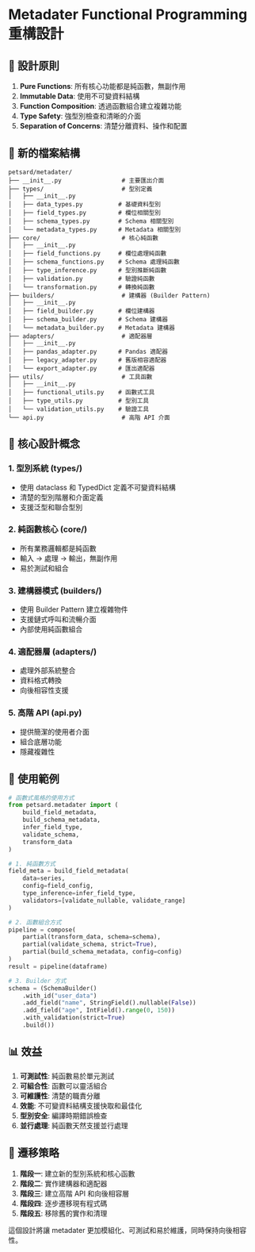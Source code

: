 # Metadater Functional Programming 重構設計

## 🎯 設計原則

1. **Pure Functions**: 所有核心功能都是純函數，無副作用
2. **Immutable Data**: 使用不可變資料結構
3. **Function Composition**: 透過函數組合建立複雜功能
4. **Type Safety**: 強型別檢查和清晰的介面
5. **Separation of Concerns**: 清楚分離資料、操作和配置

## 📁 新的檔案結構

```
petsard/metadater/
├── __init__.py                 # 主要匯出介面
├── types/                      # 型別定義
│   ├── __init__.py
│   ├── data_types.py          # 基礎資料型別
│   ├── field_types.py         # 欄位相關型別
│   ├── schema_types.py        # Schema 相關型別
│   └── metadata_types.py      # Metadata 相關型別
├── core/                       # 核心純函數
│   ├── __init__.py
│   ├── field_functions.py     # 欄位處理純函數
│   ├── schema_functions.py    # Schema 處理純函數
│   ├── type_inference.py      # 型別推斷純函數
│   ├── validation.py          # 驗證純函數
│   └── transformation.py      # 轉換純函數
├── builders/                   # 建構器 (Builder Pattern)
│   ├── __init__.py
│   ├── field_builder.py       # 欄位建構器
│   ├── schema_builder.py      # Schema 建構器
│   └── metadata_builder.py    # Metadata 建構器
├── adapters/                   # 適配器層
│   ├── __init__.py
│   ├── pandas_adapter.py      # Pandas 適配器
│   ├── legacy_adapter.py      # 舊版相容適配器
│   └── export_adapter.py      # 匯出適配器
├── utils/                      # 工具函數
│   ├── __init__.py
│   ├── functional_utils.py    # 函數式工具
│   ├── type_utils.py          # 型別工具
│   └── validation_utils.py    # 驗證工具
└── api.py                      # 高階 API 介面
```

## 🔧 核心設計概念

### 1. 型別系統 (types/)
- 使用 dataclass 和 TypedDict 定義不可變資料結構
- 清楚的型別階層和介面定義
- 支援泛型和聯合型別

### 2. 純函數核心 (core/)
- 所有業務邏輯都是純函數
- 輸入 -> 處理 -> 輸出，無副作用
- 易於測試和組合

### 3. 建構器模式 (builders/)
- 使用 Builder Pattern 建立複雜物件
- 支援鏈式呼叫和流暢介面
- 內部使用純函數組合

### 4. 適配器層 (adapters/)
- 處理外部系統整合
- 資料格式轉換
- 向後相容性支援

### 5. 高階 API (api.py)
- 提供簡潔的使用者介面
- 組合底層功能
- 隱藏複雜性

## 🚀 使用範例

```python
# 函數式風格的使用方式
from petsard.metadater import (
    build_field_metadata,
    build_schema_metadata,
    infer_field_type,
    validate_schema,
    transform_data
)

# 1. 純函數方式
field_meta = build_field_metadata(
    data=series,
    config=field_config,
    type_inference=infer_field_type,
    validators=[validate_nullable, validate_range]
)

# 2. 函數組合方式
pipeline = compose(
    partial(transform_data, schema=schema),
    partial(validate_schema, strict=True),
    partial(build_schema_metadata, config=config)
)
result = pipeline(dataframe)

# 3. Builder 方式
schema = (SchemaBuilder()
    .with_id("user_data")
    .add_field("name", StringField().nullable(False))
    .add_field("age", IntField().range(0, 150))
    .with_validation(strict=True)
    .build())
```

## 📊 效益

1. **可測試性**: 純函數易於單元測試
2. **可組合性**: 函數可以靈活組合
3. **可維護性**: 清楚的職責分離
4. **效能**: 不可變資料結構支援快取和最佳化
5. **型別安全**: 編譯時期錯誤檢查
6. **並行處理**: 純函數天然支援並行處理

## 🔄 遷移策略

1. **階段一**: 建立新的型別系統和核心函數
2. **階段二**: 實作建構器和適配器
3. **階段三**: 建立高階 API 和向後相容層
4. **階段四**: 逐步遷移現有程式碼
5. **階段五**: 移除舊的實作和清理

這個設計將讓 metadater 更加模組化、可測試和易於維護，同時保持向後相容性。